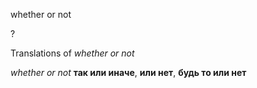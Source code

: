 whether or not

?


Translations of _whether or not_

_whether or not_
**так или иначе**, **или нет**, **будь то или нет**